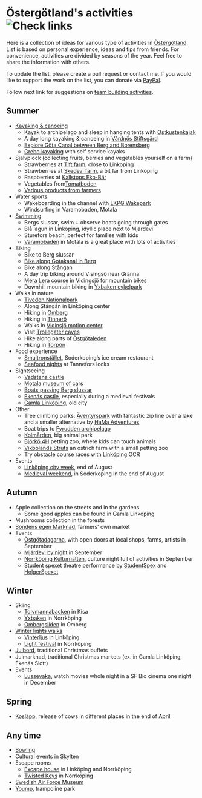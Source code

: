 Östergötland's activities ![Check links](https://github.com/theold190/active-ostergotland/workflows/Check%20links/badge.svg?event=schedule)
========================================

Here is a collection of ideas for various type of activities in [Östergötland](https://en.wikipedia.org/wiki/%C3%96sterg%C3%B6tland). List is based on personal experience, ideas and tips from friends. For convenience, activities are divided by seasons of the year. Feel free to share the information with others.

To update the list, please create a pull request or contact me. If you would like to support the work on the list, you can donate via [PayPal](https://www.paypal.me/olegkrasnukhin).

Follow next link for suggestions on [team building activities](team_building_activities.md).

Summer
---------------------
* [Kayaking & canoeing](https://visitlinkoping.se/kanot-kajak)
  * Kayak to archipelago and sleep in hanging tents with [Ostkustenkajak](http://ostkustenkajak.se/)
  * A day long kayaking & canoeing in [Vårdnös Stiftsgård](http://www.vardnas.se/)
  * [Explore Göta Canal between Berg and Borensberg](http://glasbruket.com/aktiviteter/)
  * [Grebo kayaking](http://www.grebokajak.se/en/startpage/) with self service kayaks
* Självplock (collecting fruits, berries and vegetables yourself on a farm)
  * Strawberries at [Tift farm](http://tift.se/), close to Linkoping
  * Strawberries at [Skedevi farm](http://www.skedevijordgubbar.se/), a bit far from Linköping
  * Raspberries at [Kallstops Eko-Bär](https://www.kallstorpsekobar.se/)
  * Vegetables from[Tomatboden](http://www.tomatboden.se/aktuellt/)
  * [Various products from farmers](https://www.gardsnara.se/ostergotland)
* Water sports
  * Wakeboarding in the channel with [LKPG Wakepark](http://www.lkpgwakepark.se/)
  * Windsurfing in Varamobaden, Motala
* [Swimming](https://visitlinkoping.se/sommar/badplatser-i-link%C3%B6ping)
  * Bergs slussar, swim + observe boats going through gates
  * Blå lagun in Linköping, idyllic place next to Mjärdevi
  * Sturefors beach, perfect for families with kids
  * [Varamobaden](https://start.motala.se/en/experience-visit/varamobaden) in Motala is a great place with lots of activities
* Biking
  * Bike to Berg slussar
  * [Bike along Gotakanal in Berg](https://visitlinkoping.se/sommar/cykelsemester-i-link%C3%B6ping-och-l%C3%A4ngs-g%C3%B6ta-kanal)
  * Bike along Stångan
  * A day trip biking around Visingsö near Gränna
  * [Mera Lera course](https://www.meraleramtb.com/meraleramtb/sida/69548/skills-area-vidingsjo) in Vidingsjö for mountain bikes
  * Downhill mountain biking in [Yxbaken cykelpark](https://www.yxbacken.nu/cykelpark)
* Walks in nature
  * [Tiveden Nationalpark](https://www.sverigesnationalparker.se/park/tivedens-nationalpark/)
  * Along Stångån in Linköping center
  * Hiking in [Omberg](https://www.sveaskog.se/jakt-fiske-och-friluftsliv/besoksomraden/ekopark-omberg/)
  * Hiking in [Tinnerö](http://www.linkoping.se/bygga-bo-och-miljo/naturvard-och-parkskotsel/naturreservat/tinnero-eklandskap/)
  * Walks in [Vidinsjö motion center](https://www.linkoping.se/leanlink/stod-service/vidingsjo-motionscentrum-och-cafe-vidingsjo/)
  * Visit [Trollegater caves](https://www.lansstyrelsen.se/ostergotland/besoksmal/naturreservat/trollegater-naturreservat.html)
  * Hike along parts of [Östgötaleden](https://www.visitostergotland.se/ostgotaleden/)
  * Hiking in [Torpön](https://www.visitostergotland.se/144769/Torpon-i-Sommen/)
* Food experience
  * [Smultronstället](http://www.smultronstallet.se/), Soderkoping’s ice cream restaurant
  * [Seafood nights](http://slusscafet.com/en/seafood-nights/) at Tannefors locks
* Sightseeing
  * [Vadstena castle](http://vadstenaslott.com/)
  * [Motala museum of cars](http://www.motormuseum.se/)
  * [Boats passing Berg slussar](https://www.gotakanal.se/en/225251/Lock-gate-exhibition-Berg-locks/)
  * [Ekenäs castle](http://www.ekenasslott.se/), especially during a medieval festivals
  * [Gamla Linköping](http://www.gamlalinkoping.info/en), old city
* Other
  * Tree climbing parks: [Äventyrspark](https://www.aventyrsupplevelser.com) with fantastic zip line over a lake and a smaller alternative by [HaMa Adventures](https://www.hamaadventures.com/)
  * Boat trips to [Fyrudden archipelago](http://www.harstena.se/kommunikationer/skargardstrafiken.htm)
  * [Kolmården](https://www.kolmarden.com/), big animal park
  * [Björkö 4H](http://www.bjorko4hgard.se/) petting zoo, where kids can touch animals
  * [Vikbolands Struts](https://vikbolandsstruts.se/) an ostrich farm with a small petting zoo
  * Try obstacle course races with [Linköping OCR](https://www.facebook.com/linkopingocr)
* Events
  * [Linköping city week](https://visitlinkoping.se/linkopingsstadsfest), end of August
  * [Medieval weekend](http://www.gastabud.se/), in Soderkoping in the end of August

Autumn
---------------------
* Apple collection on the streets and in the gardens
  * Some good apples can be found in Gamla Linköping
* Mushrooms collection in the forests
* [Bondens egen Marknad](http://marknader.bondensegen.com/marknad.php?markID=5), farmers' own market
* Events
  * [Östgötadagarna](https://www.ostgotadagarna.se/sv/), with open doors at local shops, farms, artists in September
  * [Mjärdevi by night](https://mjardevi.se/event/science-park-by-night/) in September
  * [Norrköping Kulturnatten](http://letscreate.norrkoping.se/kulturnatten.html), culture night full of activities in September
  * Student spexet theatre performance by [StudentSpex](https://www.studentspex.se/) and [HolgerSpexet](https://www.holgerspexet.se/)

Winter
---------------------
* Skiing
  * [Tolvmannabacken](http://www.tolvmannabacken.se/) in Kisa
  * [Yxbaken](https://www.yxbacken.nu/) in Norrköping
  * [Ombergsliden](http://ombergsliden.se/) in Omberg
* [Winter lights walks](https://www.linkoping.se/vinterljus)
  * [Vinterljus](https://www.linkoping.se/vinterljus) in Linköping
  * [Light festival](https://norrkopinglightfestival.se/) in Norrköping
* [Julbord](http://www.julbordsportalen.se/julbord-i-linkoping), traditional Christmas buffets
* Julmarknad, traditional Christmas markets (ex. in Gamla Linköping, Ekenäs Slott)
* Events
  * [Lussevaka](https://www.filmstaden.se/lussevaka/), watch movies whole night in a SF Bio cinema one night in December

Spring
---------------------
* [Kosläpp](https://www.arla.se/event-sponsring/koslapp/live/), release of cows in different places in the end of April

Any time
---------------------
* [Bowling](http://www.strandgatantva.se/)
* Cultural events in [Skylten](https://www.linkoping.se/skylten/)
* Escape rooms
  * [Excape house](https://escapehouse.se/) in Linköping and Norrköping
  * [Twisted Keys](http://www.twistedkeys.com/en/home/) in Norrköping
* [Swedish Air Force Museum](http://www.flygvapenmuseum.se/languages/engelska/)
* [Yoump](https://www.yoump.se/parker/linkoping), trampoline park
